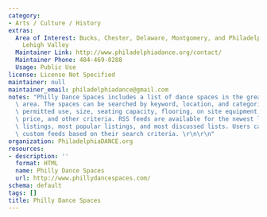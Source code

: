 ```yaml
---
category:
- Arts / Culture / History
extras:
  Area of Interest: Bucks, Chester, Delaware, Montgomery, and Philadelphia Counties;
    Lehigh Valley
  Maintainer Link: http://www.philadelphiadance.org/contact/
  Maintainer Phone: 484-469-0288
  Usage: Public Use
license: License Not Specified
maintainer: null
maintainer_email: philadelphiadance@gmail.com
notes: "Philly Dance Spaces includes a list of dance spaces in the greater Philadelphia\
  \ area. The spaces can be searched by keyword, location, and categories including\
  \ permitted use, size, seating capacity, flooring, on site equipment, amenities,\
  \ price, and other criteria. RSS feeds are available for the newest listings, featured\
  \ listings, most popular listings, and most discussed lists. Users can also create\
  \ custom feeds based on their search criteria. \r\n\r\n"
organization: PhiladelphiaDANCE.org
resources:
- description: ''
  format: HTML
  name: Philly Dance Spaces
  url: http://www.phillydancespaces.com/
schema: default
tags: []
title: Philly Dance Spaces
---
```

